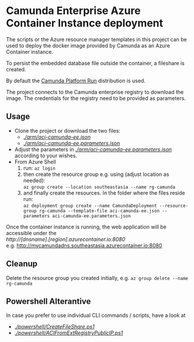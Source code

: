 # Camunda Enterprise Azure Container Instance deployment

The scripts or the Azure resource manager templates in this project can be used to deploy the docker image provided by Camunda as an Azure Container instance.

To persist the embedded database file outside the container, a fileshare is created.

By default the [Camunda Platform Run](https://docs.camunda.org/manual/latest/user-guide/camunda-bpm-run/) distribution is used.

The project connects to the Camunda enterprise registry to download the image. The credentials for the registry need to be provided as parameters.

## Usage

- Clone the project or download the two files:
   - [*./arm/aci-camunda-ee.json*](./arm/aci-camunda-ee.json)   
   - [*./arm/aci-camunda-ee.parameters.json*](./arm/aci-camunda-ee.parameters.json) 
- Adjust the parameters in [*./arm/aci-camunda-ee.parameters.json*](./arm/aci-camunda-ee.parameters.json) according to your wishes.
- From Azure Shell 
   1. run:  `az login`    
   2. then create the resource group e.g. using (adjust location as needed):    
`az group create --location southeastasia --name rg-camunda`
   1. and finally create the resources. In the folder where the files reside run:  
`az deployment group create --name CamundaDeployment --resource-group rg-camunda --template-file aci-camunda-ee.json --parameters aci-camunda-ee.parameters.json`  

Once the container instance is running, the web application will be accessible under the  
*http://[dnsname].[region].azurecontainer.io:8080*  
e.g. http://mycamundadns.southeastasia.azurecontainer.io:8080

## Cleanup
Delete the resource group you created initially, e.g.
`az group delete --name rg-camunda`


## Powershell Alterantive
In case you prefer to use individual CLI commands / scripts, have a look at 
- [*./powershell/CreateFileShare.ps1*](./powershell/CreateFileShare.ps1)
- [*./powershell/ACIFromExtRegistryPublicIP.ps1*](./powershell/ACIFromExtRegistryPublicIP.ps1)